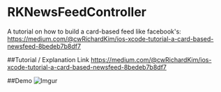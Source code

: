 RKNewsFeedController
====================

A tutorial on how to build a card-based feed like facebook's: https://medium.com/@cwRichardKim/ios-xcode-tutorial-a-card-based-newsfeed-8bedeb7b8df7

##Tutorial / Explanation Link
https://medium.com/@cwRichardKim/ios-xcode-tutorial-a-card-based-newsfeed-8bedeb7b8df7

##Demo
![Imgur](http://i.imgur.com/ciItaIg.gif)
